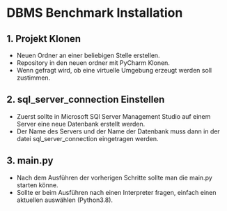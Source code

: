 # DBMS Benchmark Installation

## 1. Projekt Klonen 
- Neuen Ordner an einer beliebigen Stelle erstellen.
- Repository in den neuen ordner mit PyCharm Klonen.
- Wenn gefragt wird, ob eine virtuelle Umgebung erzeugt werden soll zustimmen. 

## 2. sql_server_connection Einstellen
- Zuerst sollte in Microsoft SQl Server Management Studio auf einem Server eine neue Datenbank erstellt werden.
- Der Name des Servers und der Name der Datenbank muss dann in der datei sql_server_connection eingetragen werden.

## 3. main.py
- Nach dem Ausführen der vorherigen Schritte sollte man die main.py starten könne.
- Sollte er beim Ausführen nach einen Interpreter fragen, einfach einen aktuellen auswählen (Python3.8).